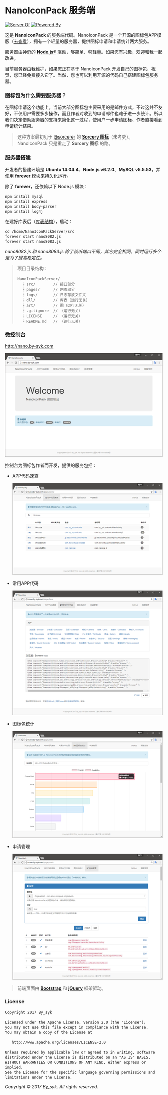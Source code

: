 # NanoIconPack 服务端

[![Server Of](https://img.shields.io/badge/server%20of-NanoIconPack-brightgreen.svg)](https://github.com/by-syk/NanoIconPack)
[![Powered By](https://img.shields.io/badge/powered%20by-Node.js-green.svg)](https://nodejs.org/en/)


这是 **NanoIconPack** 的服务端代码。NanoIconPack 是一个开源的图标包APP模版（[去查看](https://github.com/by-syk/NanoIconPack)），拥有一个轻量的服务器，提供图标申请和申请统计两大服务。

服务器由神奇的 **[Node.js®](https://nodejs.org/en/)** 驱动，够简单、够轻量。如果您有兴趣，欢迎和我一起改进。

目前服务器由我维护，如果您正在基于 NanoIconPack 开发自己的图标包，祝贺，您已经免费接入它了。当然，您也可以利用开源的代码自己搭建图标包服务器。


### 图标包为什么需要服务器？

在图标申请这个功能上，当前大部分图标包主要采用的是邮件方式，不过这并不友好，不仅用户需要多步操作，而且作者对收到的申请邮件也难于进一步统计。所以我们决定借助服务器的支持来简化这一过程，使用户一步申请图标、作者直接看到申请统计结果。

> 这种方案最初见于 [@sorcerer](http://www.coolapk.com/u/420016) 的 **[Sorcery 图标](http://www.coolapk.com/apk/com.sorcerer.sorcery.iconpack)**（未考究）。NanoIconPack 只是重走了 **Sorcery 图标** 的路。


### 服务器搭建

开发者的搭建环境是 **Ubuntu 14.04.4**、**Node.js v6.2.0**、**MySQL v5.5.53**，并使用 [**forever** 模块](https://github.com/foreverjs/forever)来持久化运行。

除了 **forever**，还依赖以下 Node.js 模块：

```
npm install mysql
npm install express
npm install body-parser
npm install log4j
```

在建好库表后（[库表结构](https://github.com/by-syk/NanoIconPackServer/blob/master/dll/sql.dll)），启动：

```
cd /home/NanoIconPackServer/src
forever start nano8082.js
forever start nano8083.js
```

*nano8082.js 和 nano8083.js 除了侦听端口不同，其它完全相同。同时运行多个是为了提高稳定性。*

> 项目目录结构：
> 
> ```
> NanoIconPackServer/
>   ├ src/        // 接口部分
>   ├ pages/      // 网页部分
>   ├ logs/       // 日志存放文件夹
>   ├ dll/        // 库表（运行无关）
>   ├ art/        // 图（运行无关）
>   ├ .gitignore  // （运行无关）
>   ├ LICENSE     // （运行无关）
>   └ README.md   // （运行无关）
> ```


### 微控制台

http://nano.by-syk.com

[![NanoConsole](art/nano_console.png)](http://nano.by-syk.com)


控制台为图标包作者而开发，提供的服务包括：

+ APP代码速查
  
  [![NanoQuery](art/nano_query.png)](http://nano.by-syk.com/page/query)

+ 常用APP代码

  [![NanoBase](art/nano_base.png)](http://nano.by-syk.com/page/base)

+ 图标包统计

  [![NanoStats](art/nano_stats.png)](http://nano.by-syk.com/page/stats)

+ 申请管理

  [![NanoMark](art/nano_mark.png)](http://nano.by-syk.com/page/mark)

> 前端页面由 [**Bootstrap**](http://v3.bootcss.com/) 和 [**jQuery**](http://jquery.com/) 框架驱动。


### License

    Copyright 2017 By_syk

    Licensed under the Apache License, Version 2.0 (the "License");
    you may not use this file except in compliance with the License.
    You may obtain a copy of the License at

       http://www.apache.org/licenses/LICENSE-2.0

    Unless required by applicable law or agreed to in writing, software
    distributed under the License is distributed on an "AS IS" BASIS,
    WITHOUT WARRANTIES OR CONDITIONS OF ANY KIND, either express or implied.
    See the License for the specific language governing permissions and
    limitations under the License.


*Copyright &#169; 2017 By_syk. All rights reserved.*